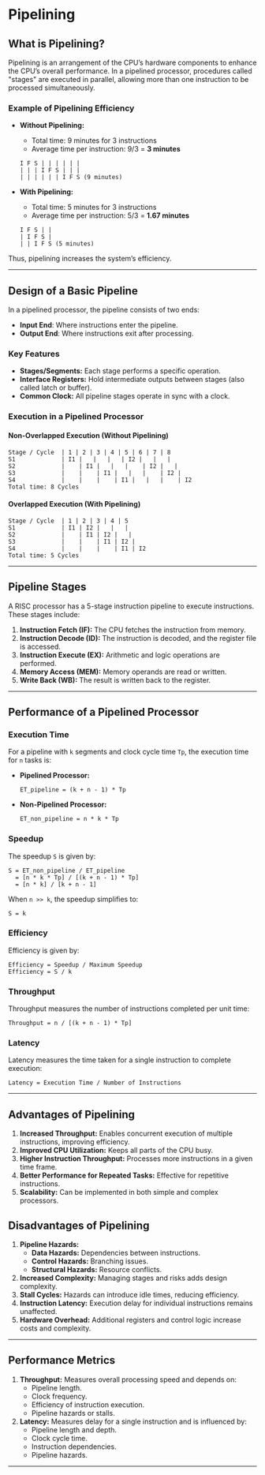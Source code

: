 # Pipelining
## What is Pipelining?
Pipelining is an arrangement of the CPU’s hardware components to enhance the CPU’s overall performance. In a pipelined processor, procedures called "stages" are executed in parallel, allowing more than one instruction to be processed simultaneously.

### Example of Pipelining Efficiency

- **Without Pipelining:**
  - Total time: 9 minutes for 3 instructions
  - Average time per instruction: 9/3 = **3 minutes**

  ```plaintext
  I F S | | | | | |
  | | | I F S | | |
  | | | | | | I F S (9 minutes)
  ```

- **With Pipelining:**
  - Total time: 5 minutes for 3 instructions
  - Average time per instruction: 5/3 = **1.67 minutes**

  ```plaintext
  I F S | |
  | I F S |
  | | I F S (5 minutes)
  ```

Thus, pipelining increases the system’s efficiency.

---

## Design of a Basic Pipeline
In a pipelined processor, the pipeline consists of two ends:
- **Input End**: Where instructions enter the pipeline.
- **Output End**: Where instructions exit after processing.

### Key Features
- **Stages/Segments:** Each stage performs a specific operation.
- **Interface Registers:** Hold intermediate outputs between stages (also called latch or buffer).
- **Common Clock:** All pipeline stages operate in sync with a clock.

### Execution in a Pipelined Processor
#### Non-Overlapped Execution (Without Pipelining)
```plaintext
Stage / Cycle  | 1 | 2 | 3 | 4 | 5 | 6 | 7 | 8
S1             | I1 |   |   |   | I2 |   |   |   
S2             |    | I1 |   |   |    | I2 |   |   
S3             |    |    | I1 |   |   |    | I2 |   
S4             |    |    |    | I1 |   |   |    | I2
Total time: 8 Cycles
```

#### Overlapped Execution (With Pipelining)
```plaintext
Stage / Cycle  | 1 | 2 | 3 | 4 | 5
S1             | I1 | I2 |   |   |   
S2             |    | I1 | I2 |   |   
S3             |    |    | I1 | I2 |   
S4             |    |    |    | I1 | I2
Total time: 5 Cycles
```

---

## Pipeline Stages
A RISC processor has a 5-stage instruction pipeline to execute instructions. These stages include:

1. **Instruction Fetch (IF):** The CPU fetches the instruction from memory.
2. **Instruction Decode (ID):** The instruction is decoded, and the register file is accessed.
3. **Instruction Execute (EX):** Arithmetic and logic operations are performed.
4. **Memory Access (MEM):** Memory operands are read or written.
5. **Write Back (WB):** The result is written back to the register.

---

## Performance of a Pipelined Processor

### Execution Time
For a pipeline with `k` segments and clock cycle time `Tp`, the execution time for `n` tasks is:
- **Pipelined Processor:**
  ```plaintext
  ET_pipeline = (k + n - 1) * Tp
  ```
- **Non-Pipelined Processor:**
  ```plaintext
  ET_non_pipeline = n * k * Tp
  ```

### Speedup
The speedup `S` is given by:
```plaintext
S = ET_non_pipeline / ET_pipeline
  = [n * k * Tp] / [(k + n - 1) * Tp]
  = [n * k] / [k + n - 1]
```
When `n >> k`, the speedup simplifies to:
```plaintext
S = k
```

### Efficiency
Efficiency is given by:
```plaintext
Efficiency = Speedup / Maximum Speedup
Efficiency = S / k
```

### Throughput
Throughput measures the number of instructions completed per unit time:
```plaintext
Throughput = n / [(k + n - 1) * Tp]
```

### Latency
Latency measures the time taken for a single instruction to complete execution:
```plaintext
Latency = Execution Time / Number of Instructions
```

---

## Advantages of Pipelining
1. **Increased Throughput:** Enables concurrent execution of multiple instructions, improving efficiency.
2. **Improved CPU Utilization:** Keeps all parts of the CPU busy.
3. **Higher Instruction Throughput:** Processes more instructions in a given time frame.
4. **Better Performance for Repeated Tasks:** Effective for repetitive instructions.
5. **Scalability:** Can be implemented in both simple and complex processors.

## Disadvantages of Pipelining
1. **Pipeline Hazards:**
   - **Data Hazards:** Dependencies between instructions.
   - **Control Hazards:** Branching issues.
   - **Structural Hazards:** Resource conflicts.
2. **Increased Complexity:** Managing stages and risks adds design complexity.
3. **Stall Cycles:** Hazards can introduce idle times, reducing efficiency.
4. **Instruction Latency:** Execution delay for individual instructions remains unaffected.
5. **Hardware Overhead:** Additional registers and control logic increase costs and complexity.

---

## Performance Metrics
1. **Throughput:** Measures overall processing speed and depends on:
   - Pipeline length.
   - Clock frequency.
   - Efficiency of instruction execution.
   - Pipeline hazards or stalls.
2. **Latency:** Measures delay for a single instruction and is influenced by:
   - Pipeline length and depth.
   - Clock cycle time.
   - Instruction dependencies.
   - Pipeline hazards.

---


